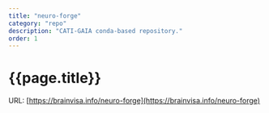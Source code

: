 ```yaml
---
title: "neuro-forge"
category: "repo"
description: "CATI-GAIA conda-based repository."
order: 1
---
```


# {{page.title}}

URL: [https://brainvisa.info/neuro-forge](https://brainvisa.info/neuro-forge)
